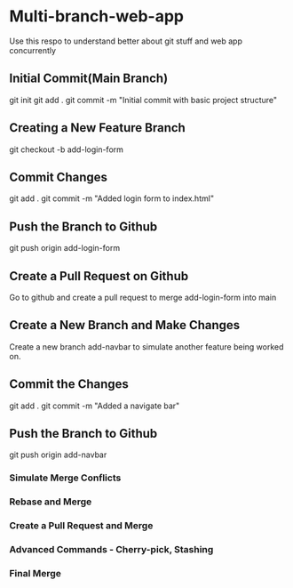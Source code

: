 # Multi-branch-web-app
Use this respo to understand better about git stuff and web app concurrently

## Initial Commit(Main Branch)
git init
git add .
git commit -m "Initial commit with basic project structure"

## Creating a New Feature Branch
git checkout -b add-login-form

## Commit Changes
git add .
git commit -m "Added login form to index.html"

## Push the Branch to Github
git push origin add-login-form

## Create a Pull Request on Github
Go to github and create a pull request to merge add-login-form into main

## Create a New Branch and Make Changes
Create a new branch add-navbar to simulate another feature being worked on.

## Commit the Changes
git add .
git commit -m "Added a navigate bar"

## Push the Branch to Github
git push origin add-navbar

### Simulate Merge Conflicts
### Rebase and Merge
### Create a Pull Request and Merge
### Advanced Commands - Cherry-pick, Stashing
### Final Merge
